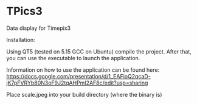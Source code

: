 # TPics3
Data display for Timepix3

Installation:

Using QT5 (tested on 5.15 GCC on Ubuntu) compile the project. After that, you can use the executable to launch the application.



Information on how to use the application can be found here: https://docs.google.com/presentation/d/1_EAFioQ2qcaD-jK7pFVRYb80N3oF9J2tqAHPmI2AF8c/edit?usp=sharing

Place scale.jpeg into your build directory (where the binary is)
